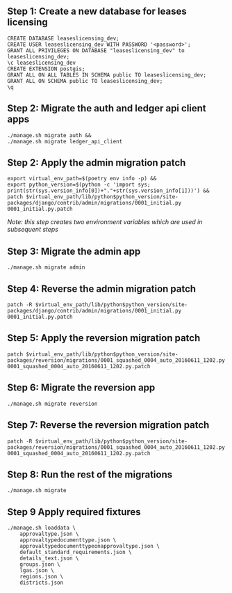 ## Step 1: Create a new database for leases licensing

```
CREATE DATABASE leaseslicensing_dev;
CREATE USER leaseslicensing_dev WITH PASSWORD '<password>';
GRANT ALL PRIVILEGES ON DATABASE "leaseslicensing_dev" to leaseslicensing_dev;
\c leaseslicensing_dev
CREATE EXTENSION postgis;
GRANT ALL ON ALL TABLES IN SCHEMA public TO leaseslicensing_dev;
GRANT ALL ON SCHEMA public TO leaseslicensing_dev;
\q
```

## Step 2: Migrate the auth and ledger api client apps

```
./manage.sh migrate auth &&
./manage.sh migrate ledger_api_client
```

## Step 2: Apply the admin migration patch

```
export virtual_env_path=$(poetry env info -p) &&
export python_version=$(python -c 'import sys; print(str(sys.version_info[0])+"."+str(sys.version_info[1]))') &&
patch $virtual_env_path/lib/python$python_version/site-packages/django/contrib/admin/migrations/0001_initial.py 0001_initial.py.patch
```

_Note: this step creates two environment variables which are used in subsequent steps_

## Step 3: Migrate the admin app

```
./manage.sh migrate admin
```

## Step 4: Reverse the admin migration patch

```
patch -R $virtual_env_path/lib/python$python_version/site-packages/django/contrib/admin/migrations/0001_initial.py 0001_initial.py.patch
```

## Step 5: Apply the reversion migration patch

```
patch $virtual_env_path/lib/python$python_version/site-packages/reversion/migrations/0001_squashed_0004_auto_20160611_1202.py 0001_squashed_0004_auto_20160611_1202.py.patch

```

## Step 6: Migrate the reversion app

```
./manage.sh migrate reversion

```

## Step 7: Reverse the reversion migration patch

```
patch -R $virtual_env_path/lib/python$python_version/site-packages/reversion/migrations/0001_squashed_0004_auto_20160611_1202.py 0001_squashed_0004_auto_20160611_1202.py.patch

```

## Step 8: Run the rest of the migrations

```
./manage.sh migrate

```

## Step 9 Apply required fixtures

```
./manage.sh loaddata \
    approvaltype.json \
    approvaltypedocumenttype.json \
    approvaltypedocumenttypeonapprovaltype.json \
    default_standard_requirements.json \
    details_text.json \
    groups.json \
    lgas.json \
    regions.json \
    districts.json

```
